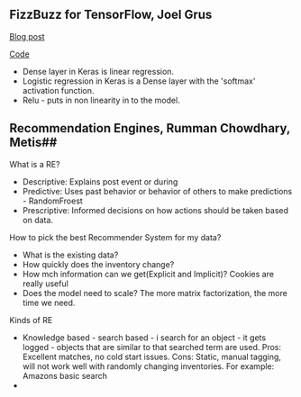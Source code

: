 ## FizzBuzz for TensorFlow, Joel Grus ##

 [Blog post](http://joelgrus.com/2016/05/23/fizz-buzz-in-tensorflow/)
 
 [Code](https://github.com/adarsh0806/fizz-buzz-tensorflow)
 
 
 * Dense layer in Keras is linear regression.
 * Logistic regression in Keras is a Dense layer with the 'softmax' activation function. 
 * Relu - puts in non linearity in to the model. 
 
## Recommendation Engines, Rumman Chowdhary, Metis##
 
 What is a RE?
 
 * Descriptive: Explains post event or during
 * Predictive: Uses past behavior or behavior of others to make predictions - RandomFroest
 * Prescriptive: Informed decisions on how actions should be taken based on data. 
 
 How to pick the best Recommender System for my data?
 
 * What is the existing data?
 * How quickly does the inventory change?
 * How mch information can we get(Explicit and Implicit)? Cookies are really useful
 * Does the model need to scale? The more matrix factorization, the more time we need. 
 
 Kinds of RE
 
 * Knowledge based - search based - i search for an object - it gets logged - objects that are similar to that searched term are used. Pros: Excellent matches, no cold start issues. Cons: Static, manual tagging, will not work well with randomly changing inventories. For example: Amazons basic search
 * 